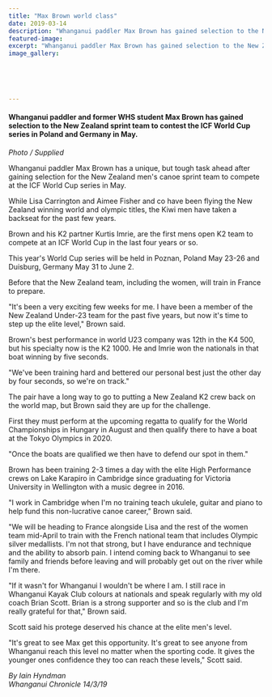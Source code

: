 ```yaml
---
title: "Max Brown world class"
date: 2019-03-14
description: "Whanganui paddler Max Brown has gained selection to the NZ sprint team to contest the ICF World Cup series in Poland and..."
featured-image: 
excerpt: "Whanganui paddler Max Brown has gained selection to the New Zealand sprint team to contest the ICF World Cup series in Poland and Germany in May."
image_gallery:
	
	
	
	
	
---
```


<h4><span>Whanganui paddler and former WHS student Max Brown has gained selection to the New Zealand sprint team to contest the ICF World Cup series in Poland and Germany in May.</span><br /><em></em></h4>
<p><em>Photo / Supplied</em></p>
<p class="element element-paragraph">Whanganui paddler Max Brown has a unique, but tough task ahead after gaining selection for the New Zealand men's canoe sprint team to compete at the ICF World Cup series in May.</p>
<p class="element element-paragraph">While Lisa Carrington and Aimee Fisher and co have been flying the New Zealand winning world and olympic titles, the Kiwi men have taken a backseat for the past few years.</p>
<p class="element element-paragraph">Brown and his K2 partner Kurtis Imrie, are the first mens open K2 team to compete at an ICF World Cup in the last four years or so.</p>
<p class="element element-paragraph">This year's World Cup series will be held in Poznan, Poland May 23-26 and Duisburg, Germany May 31 to June 2.</p>
<p class="element element-paragraph">Before that the New Zealand team, including the women, will train in France to prepare.</p>
<p class="element element-paragraph">"It's been a very exciting few weeks for me. I have been a member of the New Zealand Under-23 team for the past five years, but now it's time to step up the elite level," Brown said.</p>
<p class="element element-paragraph">Brown's best performance in world U23 company was 12th in the K4 500, but his specialty now is the K2 1000. He and Imrie won the nationals in that boat winning by five seconds.</p>
<p class="element element-paragraph">"We've been training hard and bettered our personal best just the other day by four seconds, so we're on track."</p>
<p class="element element-paragraph">The pair have a long way to go to putting a New Zealand K2 crew back on the world map, but Brown said they are up for the challenge.</p>
<p class="element element-paragraph">First they must perform at the upcoming regatta to qualify for the World Championships in Hungary in August and then qualify there to have a boat at the Tokyo Olympics in 2020.</p>
<p class="element element-paragraph">"Once the boats are qualified we then have to defend our spot in them."</p>
<p class="element element-paragraph">Brown has been training 2-3 times a day with the elite High Performance crews on Lake Karapiro in Cambridge since graduating for Victoria University in Wellington with a music degree in 2016.</p>
<p class="element element-paragraph">"I work in Cambridge when I'm no training teach ukulele, guitar and piano to help fund this non-lucrative canoe career," Brown said.</p>
<p class="element element-paragraph">"We will be heading to France alongside Lisa and the rest of the women team mid-April to train with the French national team that includes Olympic silver medallists. I'm not that strong, but I have endurance and technique and the ability to absorb pain. I intend coming back to Whanganui to see family and friends before leaving and will probably get out on the river while I'm there.</p>
<p class="element element-paragraph">"If it wasn't for Whanganui I wouldn't be where I am. I still race in Whanganui Kayak Club colours at nationals and speak regularly with my old coach Brian Scott. Brian is a strong supporter and so is the club and I'm really grateful for that," Brown said.</p>
<p class="element element-paragraph">Scott said his protege deserved his chance at the elite men's level.</p>
<p class="element element-paragraph">"It's great to see Max get this opportunity. It's great to see anyone from Whanganui reach this level no matter when the sporting code. It gives the younger ones confidence they too can reach these levels," Scott said.</p>
<p><em>By Iain Hyndman<br />Whanganui Chronicle 14/3/19</em></p>

